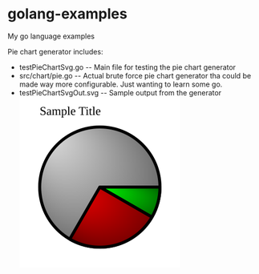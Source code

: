 golang-examples
===============

My go language examples

Pie chart generator
includes:
* testPieChartSvg.go -- Main file for testing the pie chart generator
* src/chart/pie.go -- Actual brute force pie chart generator tha could be made way more configurable. Just wanting to learn some go.
* testPieChartSvgOut.svg -- Sample output from the generator
	![SVG output](testPieChartSvgOut.svg?raw=true)



